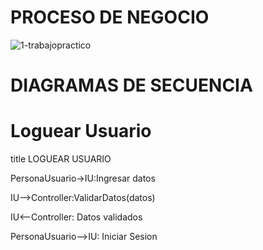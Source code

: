 # PROCESO DE NEGOCIO 

![1-trabajopractico](https://github.com/JuanCruzGiorda/TrabajosPracticos/assets/114437428/e8a69386-e656-49a3-ac2f-a87841b8f129)

# DIAGRAMAS DE SECUENCIA

# Loguear Usuario 

title LOGUEAR USUARIO

PersonaUsuario->IU:Ingresar datos

IU-->Controller:ValidarDatos(datos)

IU<--Controller: Datos validados

PersonaUsuario-->IU: Iniciar Sesion

